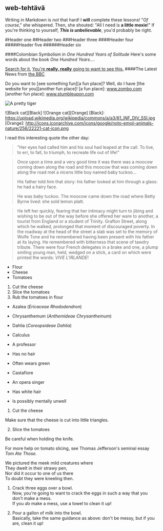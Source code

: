 ## <Jutta> web-tehtävä
Writing in Markdown is _not_ that hard!
I **will** complete these lessons!
"_Of course_," she whispered. Then, she shouted: "All I need is **a little moxie**!"
If you're thinking to yourself, **_This is unbelievable_**, you'd probably be right.

#Header one
##Header two
###Header three
####Header four
#####Header five
######Header six

####Colombian Symbolism in _One Hundred Years of Solitude_
Here's some words about the book _One Hundred Years_....

[Search for it.](www.google.com)
[You're **really, really** going to want to see this.](www.dailykitten.com)
####The Latest News from [the BBC](www.bbc.com/news)

Do you want to [see something fun][a fun place]?
Well, do I have [the website for you][another fun place]!
[a fun place]: www.zombo.com
[another fun place]: www.stumbleupon.com

![A pretty tiger](https://upload.wikimedia.org/wikipedia/commons/5/56/Tiger.50.jpg)

![Black cat][Black]
![Orange cat][Orange]
[Black]: https://upload.wikimedia.org/wikipedia/commons/a/a3/81_INF_DIV_SSI.jpg
[Orange]: http://icons.iconarchive.com/icons/google/noto-emoji-animals-nature/256/22221-cat-icon.png

I read this interesting quote the other day:
>"Her eyes had called him and his soul had leaped at the call. To live, to err, to fall, to triumph, to recreate life out of life!"

>Once upon a time and a very good time it was there was a moocow coming down along the road and this moocow that was coming down along the road met a nicens little boy named baby tuckoo...
>
>His father told him that story: his father looked at him through a glass: he had a hairy face.
>
>He was baby tuckoo. The moocow came down the road where Betty Byrne lived: she sold lemon platt.

>He left her quickly, fearing that her intimacy might turn to jibing and wishing to be out of the way before she offered her ware to another, a tourist from England or a student of Trinity. Grafton Street, along which he walked, prolonged that moment of discouraged poverty. In the roadway at the head of the street a slab was set to the memory of Wolfe Tone and he remembered having been present with his father at its laying. He remembered with bitterness that scene of tawdry tribute. There were four French delegates in a brake and one, a plump smiling young man, held, wedged on a stick, a card on which were printed the words: _VIVE L'IRLANDE_!

* Flour
* Cheese
* Tomatoes

1. Cut the cheese
2. Slice the tomatoes
3. Rub the tomatoes in flour

* Azalea (_Ericaceae Rhododendron_)
* Chrysanthemum (_Anthemideae Chrysanthemum_)
* Dahlia (_Coreopsideae Dahlia_)

* Calculus
 * A professor
 * Has no hair
 * Often wears green
* Castafiore
 * An opera singer
 * Has white hair
 * Is possibly mentally unwell


1. Cut the cheese

 Make sure that the cheese is cut into little triangles.

2. Slice the tomatoes

 Be careful when holding the knife.
  
 For more help on tomato slicing, see Thomas Jefferson's
 seminal essay _Tom Ate Those_.

We pictured the meek mild creatures where  
They dwelt in their strawy pen,  
Nor did it occur to one of us there  
To doubt they were kneeling then.

1. Crack three eggs over a bowl.  
Now, you're going to want to crack the eggs in such a way that you don't make a mess.  
If you _do_ make a mess, use a towel to clean it up!

2. Pour a gallon of milk into the bowl.  
Basically, take the same guidance as above: don't be messy, but if you are, clean it up!




